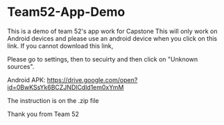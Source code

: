 # Team52-App-Demo
This is a demo of team 52's app work for Capstone
This will only work on Android devices and please use an android device when you click on this link. If you cannot download this link, 

Please go to settings, then to secuirty and then click on "Unknown sources". 

Android APK: https://drive.google.com/open?id=0BwKSsYk6BCZJNDlCdld1em0xYmM

The instruction is on the .zip file 

Thank you from Team 52
